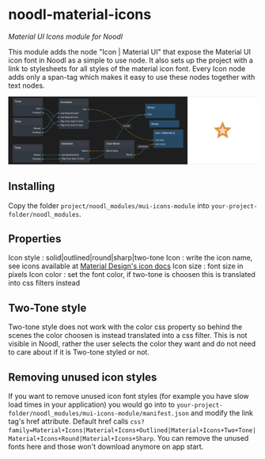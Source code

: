 # noodl-material-icons
*Material UI Icons module for Noodl*

This module adds the node "Icon | Material UI" that expose the Material UI icon font in Noodl as a simple to use node. It also sets up the project with a link to stylesheets for all styles of the material icon font. Every Icon node adds only a span-tag which makes it easy to use these nodes together with text nodes. 

![Noodl Material UI icon font animation example](material-icon-animation.gif)

## Installing
Copy the folder `project/noodl_modules/mui-icons-module` into `your-project-folder/noodl_modules`.

## Properties
Icon style  : solid|outlined|round|sharp|two-tone
Icon        : write the icon name, see icons available at [Material Design's icon docs](https://material.io/resources/icons/)
Icon size   : font size in pixels
Icon color  : set the font color, if two-tone is choosen this is translated into css filters instead

## Two-Tone style
Two-tone style does not work with the color css property so behind the scenes the color choosen is instead translated into a css filter. This is not visible in Noodl, rather the user selects the color they want and do not need to care about if it is Two-tone styled or not.

## Removing unused icon styles 
If you want to remove unused icon font styles (for example you have slow load times in your application) you would go into to `your-project-folder/noodl_modules/mui-icons-module/manifest.json` and modify the link tag's href attribute. Default href calls `css?family=Material+Icons|Material+Icons+Outlined|Material+Icons+Two+Tone|Material+Icons+Round|Material+Icons+Sharp`. You can remove the unused fonts here and those won't download anymore on app start.

